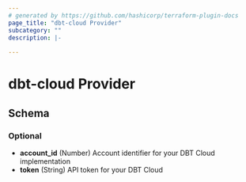 ```yaml
---
# generated by https://github.com/hashicorp/terraform-plugin-docs
page_title: "dbt-cloud Provider"
subcategory: ""
description: |-
  
---
```


# dbt-cloud Provider





<!-- schema generated by tfplugindocs -->
## Schema

### Optional

- **account_id** (Number) Account identifier for your DBT Cloud implementation
- **token** (String) API token for your DBT Cloud
